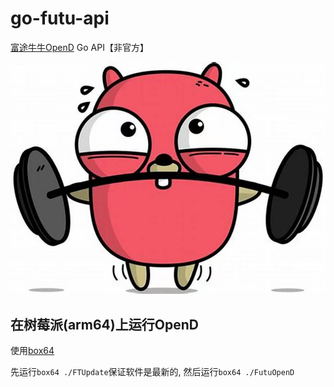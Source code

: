 # go-futu-api

[富途牛牛OpenD](https://openapi.futunn.com/futu-api-doc/ftapi/init.html) Go API【非官方】

![go-futu-api](docs/gopher-niuniu.jpg)

## 在树莓派(arm64)上运行OpenD

使用[box64](https://github.com/ptitSeb/box64)

先运行`box64 ./FTUpdate`保证软件是最新的, 然后运行`box64 ./FutuOpenD`


